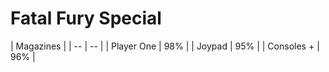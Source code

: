 # Fatal Fury Special

| Magazines |
| -- | -- |
| Player One | 98% |
| Joypad | 95% |
| Consoles + | 96% |